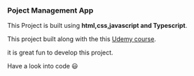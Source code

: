### Poject Management App

This Project is built using <b>html,css,javascript and Typescript</b>.

This project built along with the this <a href="https://www.udemy.com/course/understanding-typescript/learn/lecture/17751414#overview">Udemy course</a>.

it is great fun to develop this project.

Have a look into code :smiley:
